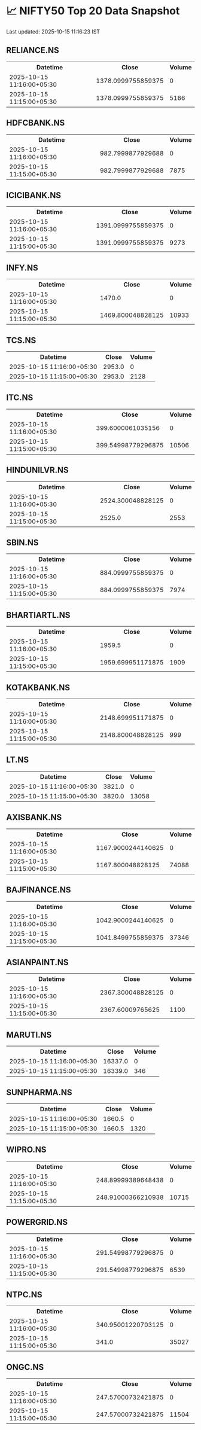 # 📈 NIFTY50 Top 20 Data Snapshot

Last updated: 2025-10-15 11:16:23 IST

## RELIANCE.NS

<table>
  <tr><th>Datetime</th><th>Close</th><th>Volume</th></tr>
  <tr><td>2025-10-15 11:16:00+05:30</td><td>1378.0999755859375</td><td>0</td></tr>
  <tr><td>2025-10-15 11:15:00+05:30</td><td>1378.0999755859375</td><td>5186</td></tr>
</table>

## HDFCBANK.NS

<table>
  <tr><th>Datetime</th><th>Close</th><th>Volume</th></tr>
  <tr><td>2025-10-15 11:16:00+05:30</td><td>982.7999877929688</td><td>0</td></tr>
  <tr><td>2025-10-15 11:15:00+05:30</td><td>982.7999877929688</td><td>7875</td></tr>
</table>

## ICICIBANK.NS

<table>
  <tr><th>Datetime</th><th>Close</th><th>Volume</th></tr>
  <tr><td>2025-10-15 11:16:00+05:30</td><td>1391.0999755859375</td><td>0</td></tr>
  <tr><td>2025-10-15 11:15:00+05:30</td><td>1391.0999755859375</td><td>9273</td></tr>
</table>

## INFY.NS

<table>
  <tr><th>Datetime</th><th>Close</th><th>Volume</th></tr>
  <tr><td>2025-10-15 11:16:00+05:30</td><td>1470.0</td><td>0</td></tr>
  <tr><td>2025-10-15 11:15:00+05:30</td><td>1469.800048828125</td><td>10933</td></tr>
</table>

## TCS.NS

<table>
  <tr><th>Datetime</th><th>Close</th><th>Volume</th></tr>
  <tr><td>2025-10-15 11:16:00+05:30</td><td>2953.0</td><td>0</td></tr>
  <tr><td>2025-10-15 11:15:00+05:30</td><td>2953.0</td><td>2128</td></tr>
</table>

## ITC.NS

<table>
  <tr><th>Datetime</th><th>Close</th><th>Volume</th></tr>
  <tr><td>2025-10-15 11:16:00+05:30</td><td>399.6000061035156</td><td>0</td></tr>
  <tr><td>2025-10-15 11:15:00+05:30</td><td>399.54998779296875</td><td>10506</td></tr>
</table>

## HINDUNILVR.NS

<table>
  <tr><th>Datetime</th><th>Close</th><th>Volume</th></tr>
  <tr><td>2025-10-15 11:16:00+05:30</td><td>2524.300048828125</td><td>0</td></tr>
  <tr><td>2025-10-15 11:15:00+05:30</td><td>2525.0</td><td>2553</td></tr>
</table>

## SBIN.NS

<table>
  <tr><th>Datetime</th><th>Close</th><th>Volume</th></tr>
  <tr><td>2025-10-15 11:16:00+05:30</td><td>884.0999755859375</td><td>0</td></tr>
  <tr><td>2025-10-15 11:15:00+05:30</td><td>884.0999755859375</td><td>7974</td></tr>
</table>

## BHARTIARTL.NS

<table>
  <tr><th>Datetime</th><th>Close</th><th>Volume</th></tr>
  <tr><td>2025-10-15 11:16:00+05:30</td><td>1959.5</td><td>0</td></tr>
  <tr><td>2025-10-15 11:15:00+05:30</td><td>1959.699951171875</td><td>1909</td></tr>
</table>

## KOTAKBANK.NS

<table>
  <tr><th>Datetime</th><th>Close</th><th>Volume</th></tr>
  <tr><td>2025-10-15 11:16:00+05:30</td><td>2148.699951171875</td><td>0</td></tr>
  <tr><td>2025-10-15 11:15:00+05:30</td><td>2148.800048828125</td><td>999</td></tr>
</table>

## LT.NS

<table>
  <tr><th>Datetime</th><th>Close</th><th>Volume</th></tr>
  <tr><td>2025-10-15 11:16:00+05:30</td><td>3821.0</td><td>0</td></tr>
  <tr><td>2025-10-15 11:15:00+05:30</td><td>3820.0</td><td>13058</td></tr>
</table>

## AXISBANK.NS

<table>
  <tr><th>Datetime</th><th>Close</th><th>Volume</th></tr>
  <tr><td>2025-10-15 11:16:00+05:30</td><td>1167.9000244140625</td><td>0</td></tr>
  <tr><td>2025-10-15 11:15:00+05:30</td><td>1167.800048828125</td><td>74088</td></tr>
</table>

## BAJFINANCE.NS

<table>
  <tr><th>Datetime</th><th>Close</th><th>Volume</th></tr>
  <tr><td>2025-10-15 11:16:00+05:30</td><td>1042.9000244140625</td><td>0</td></tr>
  <tr><td>2025-10-15 11:15:00+05:30</td><td>1041.8499755859375</td><td>37346</td></tr>
</table>

## ASIANPAINT.NS

<table>
  <tr><th>Datetime</th><th>Close</th><th>Volume</th></tr>
  <tr><td>2025-10-15 11:16:00+05:30</td><td>2367.300048828125</td><td>0</td></tr>
  <tr><td>2025-10-15 11:15:00+05:30</td><td>2367.60009765625</td><td>1100</td></tr>
</table>

## MARUTI.NS

<table>
  <tr><th>Datetime</th><th>Close</th><th>Volume</th></tr>
  <tr><td>2025-10-15 11:16:00+05:30</td><td>16337.0</td><td>0</td></tr>
  <tr><td>2025-10-15 11:15:00+05:30</td><td>16339.0</td><td>346</td></tr>
</table>

## SUNPHARMA.NS

<table>
  <tr><th>Datetime</th><th>Close</th><th>Volume</th></tr>
  <tr><td>2025-10-15 11:16:00+05:30</td><td>1660.5</td><td>0</td></tr>
  <tr><td>2025-10-15 11:15:00+05:30</td><td>1660.5</td><td>1320</td></tr>
</table>

## WIPRO.NS

<table>
  <tr><th>Datetime</th><th>Close</th><th>Volume</th></tr>
  <tr><td>2025-10-15 11:16:00+05:30</td><td>248.89999389648438</td><td>0</td></tr>
  <tr><td>2025-10-15 11:15:00+05:30</td><td>248.91000366210938</td><td>10715</td></tr>
</table>

## POWERGRID.NS

<table>
  <tr><th>Datetime</th><th>Close</th><th>Volume</th></tr>
  <tr><td>2025-10-15 11:16:00+05:30</td><td>291.54998779296875</td><td>0</td></tr>
  <tr><td>2025-10-15 11:15:00+05:30</td><td>291.54998779296875</td><td>6539</td></tr>
</table>

## NTPC.NS

<table>
  <tr><th>Datetime</th><th>Close</th><th>Volume</th></tr>
  <tr><td>2025-10-15 11:16:00+05:30</td><td>340.95001220703125</td><td>0</td></tr>
  <tr><td>2025-10-15 11:15:00+05:30</td><td>341.0</td><td>35027</td></tr>
</table>

## ONGC.NS

<table>
  <tr><th>Datetime</th><th>Close</th><th>Volume</th></tr>
  <tr><td>2025-10-15 11:16:00+05:30</td><td>247.57000732421875</td><td>0</td></tr>
  <tr><td>2025-10-15 11:15:00+05:30</td><td>247.57000732421875</td><td>11504</td></tr>
</table>

